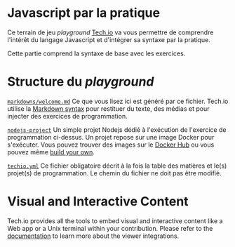 # Javascript par la pratique

Ce terrain de jeu *playground* [Tech.io](https://tech.io/) va vous permettre de comprendre l'intérêt du langage Javascript et d'intégrer sa syntaxe par la pratique.

Cette partie comprend la syntaxe de base avec les exercices. 

# Structure du *playground*

[`markdowns/welcome.md`](https://github.com/TechDotIO/nodejs-template/blob/master/markdowns/welcome.md)
Ce que vous lisez ici est généré par ce fichier. Tech.io utilise la [Markdown syntax](https://tech.io/doc/reference-markdowns) pour restituer du texte, des médias et pour injecter des exercices de programmation.

[`nodejs-project`](https://github.com/TechDotIO/nodejs-template/tree/master/nodejs-project)
Un simple projet Nodejs dédié à l'exécution de l'exercice de programmation ci-dessus. Un projet repose sur une image Docker pour s'exécuter. Vous pouvez trouver des images sur le [Docker Hub](https://hub.docker.com/explore/) ou vous pouvez même [build your own](https://tech.io/doc/reference-runner).


[`techio.yml`](https://github.com/TechDotIO/nodejs-template/blob/master/techio.yml)
Ce fichier obligatoire décrit à la fois la table des matières et le(s) projet(s) de programmation. Le chemin du fichier ne doit pas être modifié.


# Visual and Interactive Content

Tech.io provides all the tools to embed visual and interactive content like a Web app or a Unix terminal within your contribution. Please refer to the [documentation](https://tech.io/doc) to learn more about the viewer integrations.
